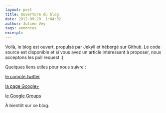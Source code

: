 ```yaml
---
layout: post
title: Ouverture du blog
date: 2012-09-20  1:04:32
author: Julien Vey
tags: annonces
excerpt:
---
```

Voilà, le blog est ouvert, propulsé par Jekyll et hébergé sur Github. Le code source est disponible et si vous avez un article intéressant à proposer, nous acceptons les pull request :)

Quelques liens utiles pour nous suivre :

[le compte twitter][1]

[la page Google+][2]

[le Google Groups][3]

À bientôt sur ce blog.


[1]: https://twitter.com/dartlangfr
[2]: http://gplus.to/dartlangfr
[3]: https://groups.google.com/forum/?hl=fr#!forum/dartlangfr
